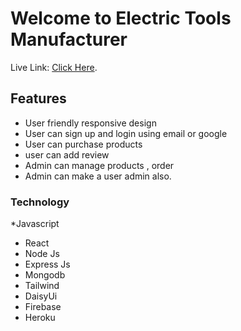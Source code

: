# Welcome to Electric Tools Manufacturer

Live Link:  [Click Here](https://github.com/facebook/create-react-app).

## Features

* User friendly responsive design 
* User can sign up and login using email or google 
* User can purchase products 
* user can add review 
* Admin can manage products , order 
* Admin can make a user admin also. 

### Technology

*Javascript 
* React 
* Node Js 
* Express Js 
* Mongodb 
* Tailwind 
* DaisyUi 
* Firebase 
* Heroku 